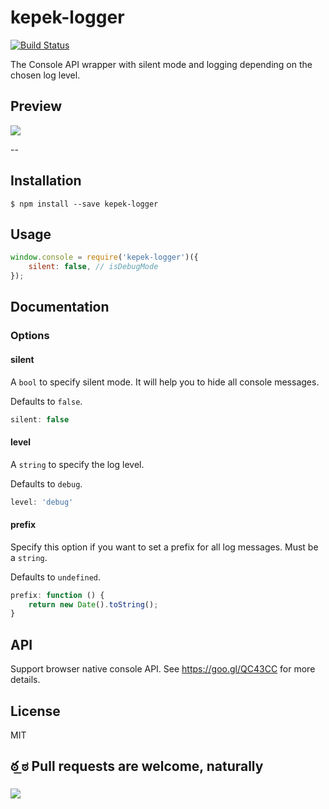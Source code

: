 # kepek-logger

[![Build Status](https://secure.travis-ci.org/kepek/kepek-logger.png?branch=master)](http://travis-ci.org/kepek/kepek-logger)

The Console API wrapper with silent mode and logging depending on the chosen log level.

## Preview

![](http://kechner.name/github/kepek-logger/preview.png)

--

## Installation

```
$ npm install --save kepek-logger
```

## Usage

```js
window.console = require('kepek-logger')({
    silent: false, // isDebugMode
});
```

## Documentation

### Options

#### silent

A ``bool`` to specify silent mode. It will help you to hide all console messages.

Defaults to ``false``.

```js
silent: false
```


#### level

A ``string`` to specify the log level. 

Defaults to ``debug``.

```js
level: 'debug'
```

#### prefix

Specify this option if you want to set a prefix for all log messages. Must be a ``string``.

Defaults to ``undefined``.

```js
prefix: function () {
    return new Date().toString();
}
```

## API

Support browser native console API. See https://goo.gl/QC43CC for more details.

## License

MIT

## ఠ ͟ಠ Pull requests are welcome, naturally

![](http://i.imgur.com/Ikzywtp.gif)
